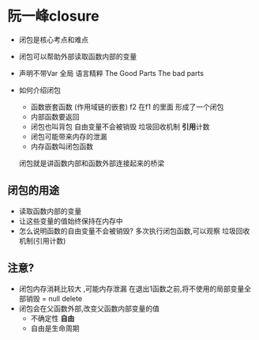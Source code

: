 # 阮一峰closure

- 闭包是核心考点和难点
- 闭包可以帮助外部读取函数内部的变量
- 声明不带Var 全局
  语言精粹 The Good Parts The bad parts
- 如何介绍闭包
  - 函数嵌套函数 (作用域链的嵌套)
    f2 在f1 的里面 形成了一个闭包
  - 内部函数要返回
  - 闭包也叫背包 自由变量不会被销毁
    垃圾回收机制 **引用**计数
  - 闭包可能带来内存的泄漏
  - 内存函数叫闭包函数

  闭包就是讲函数内部和函数外部连接起来的桥梁

## 闭包的用途
  - 读取函数内部的变量
  - 让这些变量的值始终保持在内存中
  - 怎么说明函数的自由变量不会被销毁?
    多次执行闭包函数,可以观察
    垃圾回收机制(引用计数)
## 注意?

- 闭包内存消耗比较大 ,可能内存泄漏
  在退出1函数之前,将不使用的局部变量全部销毁
    = null delete
- 闭包会在父函数外部,改变父函数内部变量的值
  - 不确定性 **自由**
  - 自由是生命周期
   
